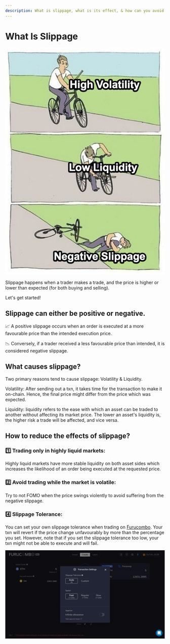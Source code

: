 ```yaml
---
description: What is slippage, what is its effect, & how can you avoid it while trading?
---
```


# What Is Slippage

![](<../../.gitbook/assets/slippage meme.png>)

Slippage happens when a trader makes a trade, and the price is higher or lower than expected (for both buying and selling).

Let's get started!

## Slippage can either be positive or negative.

📈 A positive slippage occurs when an order is executed at a more favourable price than the intended execution price.

📉 Conversely, if a trader received a less favourable price than intended, it is considered negative slippage.

## What causes slippage?

Two primary reasons tend to cause slippage: Volatility & Liquidity.

Volatility: After sending out a txn, it takes time for the transaction to make it on-chain. Hence, the final price might differ from the price which was expected.

Liquidity: liquidity refers to the ease with which an asset can be traded to another without affecting its market price. The lower an asset's liquidity is, the higher risk a trade will be affected, and vice versa.

## &#x20;**How to reduce the effects of slippage?**

### 1️⃣ Trading only in highly liquid markets:

Highly liquid markets have more stable liquidity on both asset sides which increases the likelihood of an order being executed at the requested price.

### 2️⃣ Avoid trading while the market is volatile:&#x20;

Try to not FOMO when the price swings violently to avoid suffering from the negative slippage.

### **4️⃣ Slippage Tolerance:**&#x20;

You can set your own slippage tolerance when trading on [Furucombo](https://furucombo.app/). Your txn will revert if the price change unfavourably by more than the percentage you set. However, note that if you set the slippage tolerance too low, your txn might not be able to execute and will fail.

![Slippage tolerance](../../.gitbook/assets/slippage.png)
